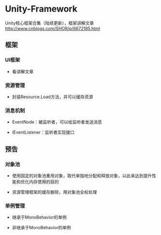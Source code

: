 # Unity-Framework
Unity核心框架合集（陆续更新），框架讲解文章 http://www.cnblogs.com/SHOR/p/6672185.html

## 框架
### UI框架
* 看讲解文章

### 资源管理
* 封装Resource.Load方法，并可以缓存资源

### 消息机制
* EventNode：被监听者，可以给监听者发送消息
  
* IEventListener：监听者实现接口

## 预告
### 对象池
* 使用固定的对象池重用对象，取代单独地分配和释放对象，以此来达到提升性能和优化内存使用的目的
  
* 资源管理框架的缓存删除，用对象池全权处理

### 单例管理
* 继承于MonoBehavior的单例
  
* 非继承于MonoBehavior的单例
